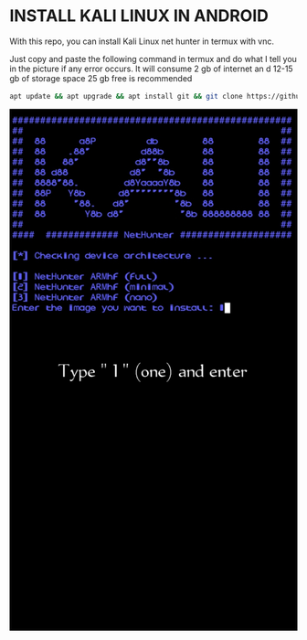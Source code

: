 # INSTALL KALI LINUX IN ANDROID
With this repo, you can install Kali Linux net hunter in termux with vnc.

Just copy and paste the following command in termux and do what I tell you in the picture if any error occurs.
It will consume 2 gb of internet an d 12-15 gb of storage space 25 gb free is recommended 

```bash
apt update && apt upgrade && apt install git && git clone https://github.com/UZAIRxDEV223/INSTALL-KALI-LINUX-IN-ANDROID-.git && cd INSTALL-KALI-LINUX-IN-ANDROID- && chmod +x Installkali.sh && ./Installkali.sh
```
![pic](pic.png)
